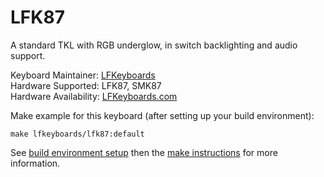 LFK87
===

A standard TKL with RGB underglow, in switch backlighting and audio support.

Keyboard Maintainer: [LFKeyboards](https://github.com/lfkeyboards)  
Hardware Supported: LFK87, SMK87  
Hardware Availability: [LFKeyboards.com](https://www.lfkeyboards.com/)

Make example for this keyboard (after setting up your build environment):

    make lfkeyboards/lfk87:default

See [build environment setup](https://docs.qmk.fm/build_environment_setup.html) then the [make instructions](https://docs.qmk.fm/make_instructions.html) for more information.